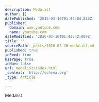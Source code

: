 ```yaml
---
description: Medalist
author: []
datePublished: '2016-03-16T01:44:04.838Z'
publisher:
  domain: www.youtube.com
  name: youtube.com
dateModified: '2016-03-16T01:43:42.007Z'
title: ''
sourcePath: _posts/2016-03-16-medalist.md
published: true
inFeed: true
hasPage: true
inNav: false
url: medalist/index.html
_context: 'http://schema.org'
_type: Article

---
```

Medalist
